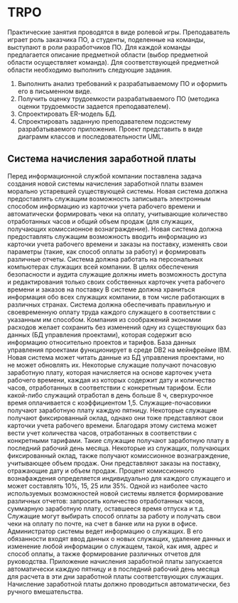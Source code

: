 # TRPO

Практические занятия проводятся в виде ролевой игры. Преподаватель играет роль
заказчика ПО, а студенты, поделенные на команды, выступают в роли разработчиков ПО.
Для каждой команды предлагается описание предметной области (выбор предметной
области осуществляет команда). Для соответствующей предметной области необходимо
выполнить следующие задания.

1. Выполнить анализ требований к разрабатываемому ПО и оформить его в
письменном виде.
2. Получить оценку трудоемкости разрабатываемого ПО (методика оценки
трудоемкости задается преподавателем).
3. Спроектировать ER-модель БД.
4. Спроектировать заданную преподавателем подсистему разрабатываемого
приложения. Проект представить в виде диаграмм классов и последовательности
UML.

## Система начисления заработной платы
Перед информационной службой компании поставлена задача
создания новой системы начисления заработной платы взамен морально
устаревшей существующей системы. Новая система должна
предоставлять служащим возможность записывать электронным
способом информацию из карточки учета рабочего времени и автоматически
формировать чеки на оплату, учитывающие количество
отработанных часов и общий объем продаж (для служащих, получающих
комиссионное вознаграждение).
Новая система должна предоставлять служащим возможность
вводить информацию из карточки учета рабочего времени и заказы
на поставку, изменять свои параметры (такие, как способ оплаты за
работу) и формировать различные отчеты. Система должна работать
на персональных компьютерах служащих всей компании. В целях
обеспечения безопасности и аудита служащие должны иметь возможность
доступа и редактирования только своих собственных карточек
учета рабочего времени и заказов на поставку
В системе должна храниться информация обо всех служащих
компании, в том числе работающих в различных странах. Система
должна обеспечивать правильную и своевременную оплату труда
каждого служащего в соответствии с указанным им способом. Компания
из соображений экономии расходов желает сохранить без изменений
одну из существующих баз данных (БД управления проектами),
которая содержит всю информацию относительно проектов и
тарифов. База данных управления проектами функционирует в среде
DB2 на мейнфрейме IBM. Новая система может читать данные из
БД управления проектами, но не может обновлять их.
Некоторые служащие получают почасовую заработную плату,
которая начисляется на основе карточек учета рабочего времени,
каждая из которых содержит дату и количество часов, отработанных
в соответствии с конкретным тарифом. Если какой-либо служащий
отработал в день больше 8 ч, сверхурочное время оплачивается с коэффициентом
1,5. Служащие-почасовики получают заработную
плату каждую пятницу.
Некоторые служащие получают фиксированный оклад, однако
они тоже представляют свои карточки учета рабочего времени. Благодаря
этому система может вести учет количества часов, отработанных
в соответствии с конкретными тарифами. Такие служащие получают
заработную плату в последний рабочий день месяца.
Некоторые из служащих, получающих фиксированный оклад,
также получают комиссионное вознаграждение, учитывающее объем
продаж. Они представляют заказы на поставку, отражающие дату
и объем продаж. Процент комиссионного вознафаждения определяется
индивидуально для каждого служащего и может составлять
10%, 15, 25 или 35%.
Одной из наиболее часто используемых возможностей новой системы
является формирование различных отчетов: запросить количество
отработанных часов, суммарную заработную плату, оставшееся
время отпуска и т.д.
Служащие могут выбирать способ оплаты за работу и получать
свои чеки на оплату по почте, на счет в банке или на руки в офисе.
Администратор системы ведет информацию о служащих. В его
обязанности входят ввод данных о новых служащих, удаление данных
и изменение любой информации о служащем, такой, как имя,
адрес и способ оплаты, а также формирование различных отчетов
для руководства.
Приложение начисления заработной платы запускается автоматически
каждую пятницу и в последний рабочий день месяца для
расчета в эти дни заработной платы соответствующих служащих. Начисление
заработной платы должно проводиться автоматически, без
ручного вмешательства.
